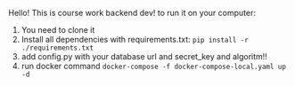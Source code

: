 Hello! This is course work backend dev! 
to run it on your computer:
1) You need to clone it
2) Install all dependencies with requirements.txt: `pip install -r ./requirements.txt`
4) add config.py with your database url and secret_key and algoritm!!
5) run docker command `docker-compose -f docker-compose-local.yaml up -d`
